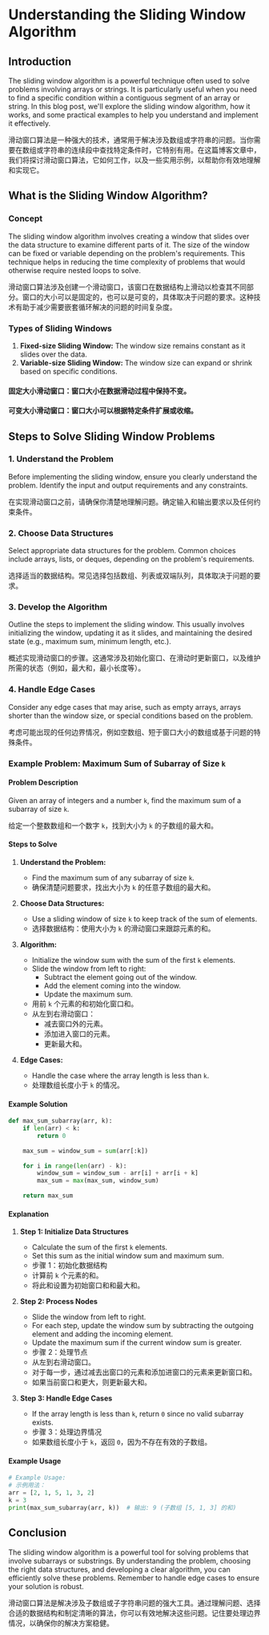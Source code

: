 # Understanding the Sliding Window Algorithm

## Introduction
The sliding window algorithm is a powerful technique often used to solve problems involving arrays or strings. It is particularly useful when you need to find a specific condition within a contiguous segment of an array or string. In this blog post, we'll explore the sliding window algorithm, how it works, and some practical examples to help you understand and implement it effectively.

滑动窗口算法是一种强大的技术，通常用于解决涉及数组或字符串的问题。当你需要在数组或字符串的连续段中查找特定条件时，它特别有用。在这篇博客文章中，我们将探讨滑动窗口算法，它如何工作，以及一些实用示例，以帮助你有效地理解和实现它。

## What is the Sliding Window Algorithm?

### Concept
The sliding window algorithm involves creating a window that slides over the data structure to examine different parts of it. The size of the window can be fixed or variable depending on the problem's requirements. This technique helps in reducing the time complexity of problems that would otherwise require nested loops to solve.

滑动窗口算法涉及创建一个滑动窗口，该窗口在数据结构上滑动以检查其不同部分。窗口的大小可以是固定的，也可以是可变的，具体取决于问题的要求。这种技术有助于减少需要嵌套循环解决的问题的时间复杂度。

### Types of Sliding Windows
1. **Fixed-size Sliding Window:** The window size remains constant as it slides over the data.
2. **Variable-size Sliding Window:** The window size can expand or shrink based on specific conditions.

#### 固定大小滑动窗口：窗口大小在数据滑动过程中保持不变。
#### 可变大小滑动窗口：窗口大小可以根据特定条件扩展或收缩。

## Steps to Solve Sliding Window Problems

### 1. Understand the Problem
Before implementing the sliding window, ensure you clearly understand the problem. Identify the input and output requirements and any constraints.

在实现滑动窗口之前，请确保你清楚地理解问题。确定输入和输出要求以及任何约束条件。

### 2. Choose Data Structures
Select appropriate data structures for the problem. Common choices include arrays, lists, or deques, depending on the problem's requirements.

选择适当的数据结构。常见选择包括数组、列表或双端队列，具体取决于问题的要求。

### 3. Develop the Algorithm
Outline the steps to implement the sliding window. This usually involves initializing the window, updating it as it slides, and maintaining the desired state (e.g., maximum sum, minimum length, etc.).

概述实现滑动窗口的步骤。这通常涉及初始化窗口、在滑动时更新窗口，以及维护所需的状态（例如，最大和，最小长度等）。

### 4. Handle Edge Cases
Consider any edge cases that may arise, such as empty arrays, arrays shorter than the window size, or special conditions based on the problem.

考虑可能出现的任何边界情况，例如空数组、短于窗口大小的数组或基于问题的特殊条件。

### Example Problem: Maximum Sum of Subarray of Size `k`

#### Problem Description
Given an array of integers and a number `k`, find the maximum sum of a subarray of size `k`.

给定一个整数数组和一个数字 `k`，找到大小为 `k` 的子数组的最大和。

#### Steps to Solve

1. **Understand the Problem:**
   - Find the maximum sum of any subarray of size `k`.
   - 确保清楚问题要求，找出大小为 `k` 的任意子数组的最大和。

2. **Choose Data Structures:**
   - Use a sliding window of size `k` to keep track of the sum of elements.
   - 选择数据结构：使用大小为 `k` 的滑动窗口来跟踪元素的和。

3. **Algorithm:**
   - Initialize the window sum with the sum of the first `k` elements.
   - Slide the window from left to right:
     - Subtract the element going out of the window.
     - Add the element coming into the window.
     - Update the maximum sum.
   - 用前 `k` 个元素的和初始化窗口和。
   - 从左到右滑动窗口：
     - 减去窗口外的元素。
     - 添加进入窗口的元素。
     - 更新最大和。

4. **Edge Cases:**
   - Handle the case where the array length is less than `k`.
   - 处理数组长度小于 `k` 的情况。

#### Example Solution
```python
def max_sum_subarray(arr, k):
    if len(arr) < k:
        return 0
    
    max_sum = window_sum = sum(arr[:k])
    
    for i in range(len(arr) - k):
        window_sum = window_sum - arr[i] + arr[i + k]
        max_sum = max(max_sum, window_sum)
    
    return max_sum
```

#### Explanation

1. **Step 1: Initialize Data Structures**
   - Calculate the sum of the first `k` elements.
   - Set this sum as the initial window sum and maximum sum.
   - 步骤 1：初始化数据结构
   - 计算前 `k` 个元素的和。
   - 将此和设置为初始窗口和和最大和。

2. **Step 2: Process Nodes**
   - Slide the window from left to right.
   - For each step, update the window sum by subtracting the outgoing element and adding the incoming element.
   - Update the maximum sum if the current window sum is greater.
   - 步骤 2：处理节点
   - 从左到右滑动窗口。
   - 对于每一步，通过减去出窗口的元素和添加进窗口的元素来更新窗口和。
   - 如果当前窗口和更大，则更新最大和。

3. **Step 3: Handle Edge Cases**
   - If the array length is less than `k`, return `0` since no valid subarray exists.
   - 步骤 3：处理边界情况
   - 如果数组长度小于 `k`，返回 `0`，因为不存在有效的子数组。

#### Example Usage
```python
# Example Usage:
# 示例用法：
arr = [2, 1, 5, 1, 3, 2]
k = 3
print(max_sum_subarray(arr, k))  # 输出: 9 (子数组 [5, 1, 3] 的和)
```

## Conclusion

The sliding window algorithm is a powerful tool for solving problems that involve subarrays or substrings. By understanding the problem, choosing the right data structures, and developing a clear algorithm, you can efficiently solve these problems. Remember to handle edge cases to ensure your solution is robust.

滑动窗口算法是解决涉及子数组或子字符串问题的强大工具。通过理解问题、选择合适的数据结构和制定清晰的算法，你可以有效地解决这些问题。记住要处理边界情况，以确保你的解决方案稳健。

